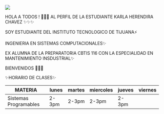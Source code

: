 ![](https://images.cooltext.com/5508848.png)


HOLA A TODOS ! 👋🌱😄 AL PERFIL DE LA ESTUDIANTE  KARLA HERENDIRA CHAVEZ ✨✨✨

SOY ESTUDIANTE DEL INSTITUTO TECNOLOGICO DE TIJUANA⚡ 

INGENIERIA EN SISTEMAS COMPUTACIONALES✨ 

EX ALUMNA DE LA PREPARATORIA CBTIS 116 CON LA ESPECIALIDAD EN MANTENIMIENTO INSDUSTRIAL✨


BIENVENIDOS 💬💬💬



✨HORARIO DE CLASES✨

|          MATERIA               | lunes  | martes  | miercoles  | jueves  | viernes  |
|-----------------------------------|--------|---------|------------|---------|----------|
| Sistemas Programables          | 2-3pm  | 2-3pm   | 2-3pm      | 2-3pm   |          |
    

<!--
**karlachavezc/karlachavezc** is a ✨ _special_ ✨ repository because its `README.md` (this file) appears on your GitHub profile.

Here are some ideas to get you started:

- 🔭 I’m currently working on ...
- 🌱 I’m currently learning ...
- 👯 I’m looking to collaborate on ...
- 🤔 I’m looking for help with ...
- 💬 Ask me about ...
- 📫 How to reach me: ...
- 😄 Pronouns: ...
- ⚡ Fun fact: ...
-->
